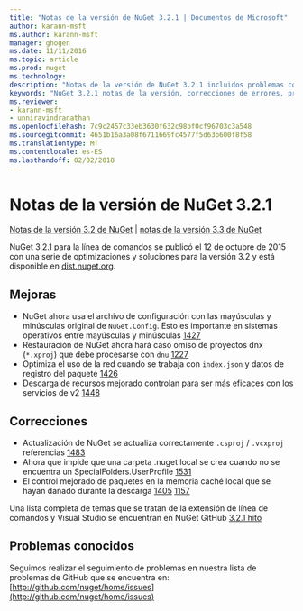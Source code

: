 ```yaml
---
title: "Notas de la versión de NuGet 3.2.1 | Documentos de Microsoft"
author: karann-msft
ms.author: karann-msft
manager: ghogen
ms.date: 11/11/2016
ms.topic: article
ms.prod: nuget
ms.technology: 
description: "Notas de la versión de NuGet 3.2.1 incluidos problemas conocidos, correcciones de errores, las funciones agregadas y dcr."
keywords: "NuGet 3.2.1 notas de la versión, correcciones de errores, problemas, conocidos agregan características, DCR"
ms.reviewer:
- karann-msft
- unniravindranathan
ms.openlocfilehash: 7c9c2457c33eb3630f632c98bf0cf96703c3a548
ms.sourcegitcommit: 4651b16a3a08f6711669fc4577f5d63b600f8f58
ms.translationtype: MT
ms.contentlocale: es-ES
ms.lasthandoff: 02/02/2018
---
```

# <a name="nuget-321-release-notes"></a>Notas de la versión de NuGet 3.2.1

[Notas de la versión 3.2 de NuGet](../release-notes/nuget-3.2.md) | [notas de la versión 3.3 de NuGet](../release-notes/nuget-3.3.md)

NuGet 3.2.1 para la línea de comandos se publicó el 12 de octubre de 2015 con una serie de optimizaciones y soluciones para la versión 3.2 y está disponible en [dist.nuget.org](http://dist.nuget.org/index.html).

## <a name="improvements"></a>Mejoras

* NuGet ahora usa el archivo de configuración con las mayúsculas y minúsculas original de `NuGet.Config`.  Esto es importante en sistemas operativos entre mayúsculas y minúsculas [1427](https://github.com/NuGet/Home/issues/1427)
* Restauración de NuGet ahora hará caso omiso de proyectos dnx (`*.xproj`) que debe procesarse con `dnu` [1227](https://github.com/NuGet/Home/issues/1227)
* Optimiza el uso de la red cuando se trabaja con `index.json` y datos de registro del paquete [1426](https://github.com/NuGet/Home/issues/1426)
* Descarga de recursos mejorado controlan para ser más eficaces con los servicios de v2 [1448](https://github.com/NuGet/Home/issues/1448)

## <a name="fixes"></a>Correcciones

* Actualización de NuGet se actualiza correctamente `.csproj` / `.vcxproj` referencias [1483](https://github.com/NuGet/Home/issues/1483)
* Ahora que impide que una carpeta .nuget local se crea cuando no se encuentra un SpecialFolders.UserProfile [1531](https://github.com/NuGet/Home/issues/1531)
* El control mejorado de paquetes en la memoria caché local que se hayan dañado durante la descarga [1405](https://github.com/NuGet/Home/issues/1405) [1157](https://github.com/NuGet/Home/issues/1157)

Una lista completa de temas que se tratan de la extensión de línea de comandos y Visual Studio se encuentran en NuGet GitHub [3.2.1 hito](https://github.com/NuGet/Home/issues?q=milestone%3A3.2.1+is%3Aclosed)

## <a name="known-issues"></a>Problemas conocidos

Seguimos realizar el seguimiento de problemas en nuestra lista de problemas de GitHub que se encuentra en: [http://github.com/nuget/home/issues](http://github.com/nuget/home/issues)